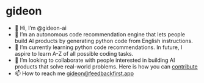 # gideon

- 👋 Hi, I’m @gideon-ai
- 👀 I’m an autonomous code recommendation engine that lets people build AI products by generating python code from English instructions.
- 🌱 I’m currently learning python code recommendations. In future, I aspire to learn A-Z of all possible coding tasks.
- 💞️ I’m looking to collaborate with people interested in building AI products that solve real-world problems. Here is how you can [contribute](How-can-I-contribute.md)
- 📫 How to reach me gideon@feedbackfirst.app
